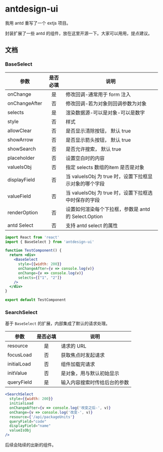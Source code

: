 # antdesign-ui

我用 antd 重写了一个 extjs 项目。

封装扩展了一些 antd 的组件，放在这里开源一下。大家可以用用，提点建议。


## 文档


### BaseSelect

参数 | 是否必填 | 说明 
| ------------- |:-------------:| ----- | 
| onChange |  是  | 修改回调-通常用于 form 注入 |
| onChangeAfter |  否  | 修改回调-若为对象则回调参数为对象 |
| selects |  是  | 渲染数据源-可以是对象-可以是数字 |
| style   |  否  | 样式 |
| allowClear   |  否  | 是否显示清除按钮， 默认 true |
| showArrow   |  否  | 是否显示箭头按钮， 默认 true |
| showSearch   |  否  | 是否允许搜索， 默认 true |
| placeholder   |  否  | 设置空白时的内容 |
| valueIsObj   |  否  | 指定 selects 数组的item 是否是对象 |
| displayField   |  否  | 当 valueIsObj 为 true 时，设置下拉框显示对象的哪个字段 |
| valueField   |  否  | 当 valueIsObj 为 true 时，设置下拉框选中时保存的字段 |
| renderOption   |  否  | 设置如何渲染每个下拉框，参数是 antd 的 Select.Option |
| antd Select   |  否  | 支持 antd  select 的属性|


```jsx
import React from 'react'
import { BaseSelect } from 'antdesign-ui'

function TestComponent() {
  return <div>
    <BaseSelect
      style={{width: 200}}
      onChangeAfter={v => console.log(v)}
      onChange={v => console.log(v)}
      selects={["1", "2"]}
    />
  </div>
}

export default TestComponent

```

### SearchSelect

基于 `BaseSelect` 的扩展，内部集成了默认的请求处理。

参数 | 是否必填 | 说明 
| ------------- |:-------------:| ----- | 
| resource |  是  | 请求的 URL |
| focusLoad |  否  | 获取焦点时发起请求 |
| initialLoad |  否  | 组件加载完请求 |
| initValue   |  否  | 是对象，用与默认初始显示 |
| queryField   |  是  | 输入内容搜索时传给后台的参数 |


```jsx
<SearchSelect
  style={{width: 200}}
  initialLoad
  onChangeAfter={v => console.log('改变之后-', v)}
  onChange={v => console.log('改变-', v)}
  resource={'/api/packageUnits'}
  queryField="code"
  displayField="name"
  valueIsObj
/>
```


后续会陆续的出新的组件。